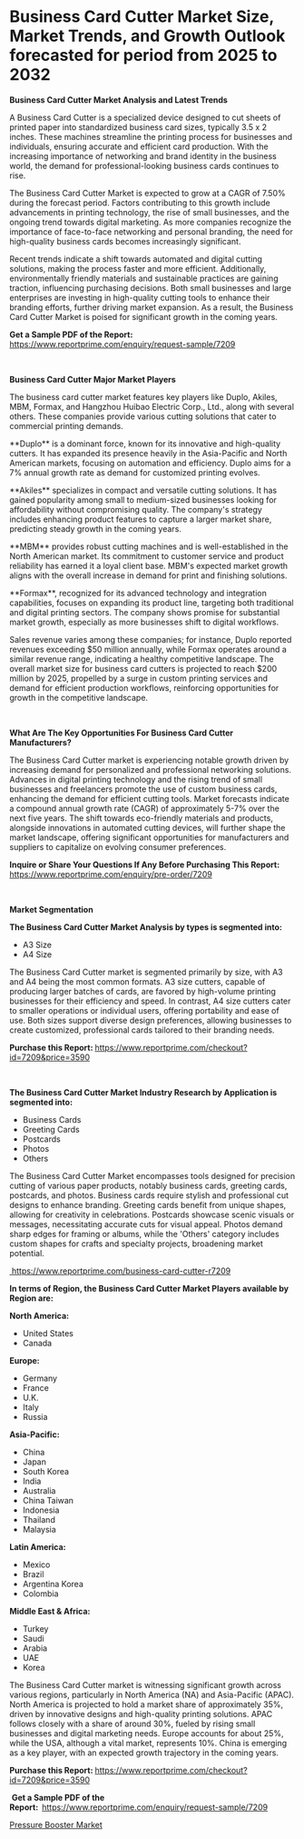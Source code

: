 <p><h1>Business Card Cutter Market Size, Market Trends, and Growth Outlook forecasted for period from 2025 to 2032</h1></p><p><strong>Business Card Cutter Market Analysis and Latest Trends</strong></p>
<p><p>A Business Card Cutter is a specialized device designed to cut sheets of printed paper into standardized business card sizes, typically 3.5 x 2 inches. These machines streamline the printing process for businesses and individuals, ensuring accurate and efficient card production. With the increasing importance of networking and brand identity in the business world, the demand for professional-looking business cards continues to rise.</p><p>The Business Card Cutter Market is expected to grow at a CAGR of 7.50% during the forecast period. Factors contributing to this growth include advancements in printing technology, the rise of small businesses, and the ongoing trend towards digital marketing. As more companies recognize the importance of face-to-face networking and personal branding, the need for high-quality business cards becomes increasingly significant.</p><p>Recent trends indicate a shift towards automated and digital cutting solutions, making the process faster and more efficient. Additionally, environmentally friendly materials and sustainable practices are gaining traction, influencing purchasing decisions. Both small businesses and large enterprises are investing in high-quality cutting tools to enhance their branding efforts, further driving market expansion. As a result, the Business Card Cutter Market is poised for significant growth in the coming years.</p></p>
<p><strong>Get a Sample PDF of the Report:&nbsp;</strong> <a href="https://www.reportprime.com/enquiry/request-sample/7209?utm_campaign=2109&utm_medium=2&utm_source=Github&utm_content=ia&utm_term=19032025&utm_id=business-card-cutter">https://www.reportprime.com/enquiry/request-sample/7209</a></p>
<p>&nbsp;</p>
<p><strong>Business Card Cutter Major Market Players</strong></p>
<p><p>The business card cutter market features key players like Duplo, Akiles, MBM, Formax, and Hangzhou Huibao Electric Corp., Ltd., along with several others. These companies provide various cutting solutions that cater to commercial printing demands.</p><p>**Duplo** is a dominant force, known for its innovative and high-quality cutters. It has expanded its presence heavily in the Asia-Pacific and North American markets, focusing on automation and efficiency. Duplo aims for a 7% annual growth rate as demand for customized printing evolves.</p><p>**Akiles** specializes in compact and versatile cutting solutions. It has gained popularity among small to medium-sized businesses looking for affordability without compromising quality. The company's strategy includes enhancing product features to capture a larger market share, predicting steady growth in the coming years.</p><p>**MBM** provides robust cutting machines and is well-established in the North American market. Its commitment to customer service and product reliability has earned it a loyal client base. MBM's expected market growth aligns with the overall increase in demand for print and finishing solutions.</p><p>**Formax**, recognized for its advanced technology and integration capabilities, focuses on expanding its product line, targeting both traditional and digital printing sectors. The company shows promise for substantial market growth, especially as more businesses shift to digital workflows.</p><p>Sales revenue varies among these companies; for instance, Duplo reported revenues exceeding $50 million annually, while Formax operates around a similar revenue range, indicating a healthy competitive landscape. The overall market size for business card cutters is projected to reach $200 million by 2025, propelled by a surge in custom printing services and demand for efficient production workflows, reinforcing opportunities for growth in the competitive landscape.</p></p>
<p>&nbsp;</p>
<p><strong>What Are The Key Opportunities For Business Card Cutter Manufacturers?</strong></p>
<p><p>The Business Card Cutter market is experiencing notable growth driven by increasing demand for personalized and professional networking solutions. Advances in digital printing technology and the rising trend of small businesses and freelancers promote the use of custom business cards, enhancing the demand for efficient cutting tools. Market forecasts indicate a compound annual growth rate (CAGR) of approximately 5-7% over the next five years. The shift towards eco-friendly materials and products, alongside innovations in automated cutting devices, will further shape the market landscape, offering significant opportunities for manufacturers and suppliers to capitalize on evolving consumer preferences.</p></p>
<p><strong>Inquire or Share Your Questions If Any Before Purchasing This Report:</strong> <a href="https://www.reportprime.com/enquiry/pre-order/7209?utm_campaign=2109&utm_medium=2&utm_source=Github&utm_content=ia&utm_term=19032025&utm_id=business-card-cutter">https://www.reportprime.com/enquiry/pre-order/7209</a></p>
<p>&nbsp;</p>
<p><strong>Market Segmentation</strong></p>
<p><strong>The Business Card Cutter Market Analysis by types is segmented into:</strong></p>
<p><ul><li>A3 Size</li><li>A4 Size</li></ul></p>
<p><p>The Business Card Cutter market is segmented primarily by size, with A3 and A4 being the most common formats. A3 size cutters, capable of producing larger batches of cards, are favored by high-volume printing businesses for their efficiency and speed. In contrast, A4 size cutters cater to smaller operations or individual users, offering portability and ease of use. Both sizes support diverse design preferences, allowing businesses to create customized, professional cards tailored to their branding needs.</p></p>
<p><strong>Purchase this Report:&nbsp;</strong><a href="https://www.reportprime.com/checkout?id=7209&price=3590&utm_campaign=2109&utm_medium=2&utm_source=Github&utm_content=ia&utm_term=19032025&utm_id=business-card-cutter">https://www.reportprime.com/checkout?id=7209&price=3590</a></p>
<p>&nbsp;</p>
<p><strong>The Business Card Cutter Market Industry Research by Application is segmented into:</strong></p>
<p><ul><li>Business Cards</li><li>Greeting Cards</li><li>Postcards</li><li>Photos</li><li>Others</li></ul></p>
<p><p>The Business Card Cutter Market encompasses tools designed for precision cutting of various paper products, notably business cards, greeting cards, postcards, and photos. Business cards require stylish and professional cut designs to enhance branding. Greeting cards benefit from unique shapes, allowing for creativity in celebrations. Postcards showcase scenic visuals or messages, necessitating accurate cuts for visual appeal. Photos demand sharp edges for framing or albums, while the 'Others' category includes custom shapes for crafts and specialty projects, broadening market potential.</p></p>
<p><a href="https://www.reportprime.com/business-card-cutter-r7209?utm_campaign=2109&utm_medium=2&utm_source=Github&utm_content=ia&utm_term=19032025&utm_id=business-card-cutter">&nbsp;https://www.reportprime.com/business-card-cutter-r7209</a></p>
<p><strong>In terms of Region, the Business Card Cutter Market Players available by Region are:</strong></p>
<p>
    <p> <strong> North America: </strong>
        <ul>
            <li>United States</li>
            <li>Canada</li>
        </ul>
        </p> 
    <p> <strong> Europe: </strong>
        <ul>
            <li>Germany</li>
            <li>France</li>
            <li>U.K.</li>
            <li>Italy</li>
            <li>Russia</li>
        </ul>
        </p> 
    <p> <strong> Asia-Pacific: </strong>
        <ul>
            <li>China</li>
            <li>Japan</li>
            <li>South Korea</li>
            <li>India</li>
            <li>Australia</li>
            <li>China Taiwan</li>
            <li>Indonesia</li>
            <li>Thailand</li>
            <li>Malaysia</li>
        </ul>
        </p> 
    <p> <strong> Latin America: </strong>
        <ul>
            <li>Mexico</li>
            <li>Brazil</li>
            <li>Argentina Korea</li>
            <li>Colombia</li>
        </ul>
        </p> 
    <p> <strong> Middle East & Africa: </strong>
        <ul>
            <li>Turkey</li>
            <li>Saudi</li>
            <li>Arabia</li>
            <li>UAE</li>
            <li>Korea</li>
        </ul>
    </p>
    </p>
<p><p>The Business Card Cutter market is witnessing significant growth across various regions, particularly in North America (NA) and Asia-Pacific (APAC). North America is projected to hold a market share of approximately 35%, driven by innovative designs and high-quality printing solutions. APAC follows closely with a share of around 30%, fueled by rising small businesses and digital marketing needs. Europe accounts for about 25%, while the USA, although a vital market, represents 10%. China is emerging as a key player, with an expected growth trajectory in the coming years.</p></p>
<p><strong>Purchase this Report: </strong><a href="https://www.reportprime.com/checkout?id=7209&price=3590&utm_campaign=2109&utm_medium=2&utm_source=Github&utm_content=ia&utm_term=19032025&utm_id=business-card-cutter">https://www.reportprime.com/checkout?id=7209&price=3590</a></p>
<p>&nbsp;<strong>Get a Sample PDF of the Report:&nbsp;&nbsp;</strong><a href="https://www.reportprime.com/enquiry/request-sample/7209?utm_campaign=2109&utm_medium=2&utm_source=Github&utm_content=ia&utm_term=19032025&utm_id=business-card-cutter">https://www.reportprime.com/enquiry/request-sample/7209</a></p>
<p><strong></strong></p>
<p><p><a href="https://github.com/alberthagorsuch/Market-Research-Report-List-1/blob/main/pressure-booster-market.md?utm_campaign=2109&utm_medium=2&utm_source=Github&utm_content=ia&utm_term=19032025&utm_id=business-card-cutter">Pressure Booster Market</a></p></p>